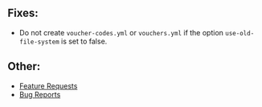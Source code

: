 ## Fixes:
* Do not create `voucher-codes.yml` or `vouchers.yml` if the option `use-old-file-system` is set to false.

## Other:
* [Feature Requests](https://github.com/Crazy-Crew/CrazyVouchers/discussions/categories/features)
* [Bug Reports](https://github.com/Crazy-Crew/CrazyVouchers/issues)